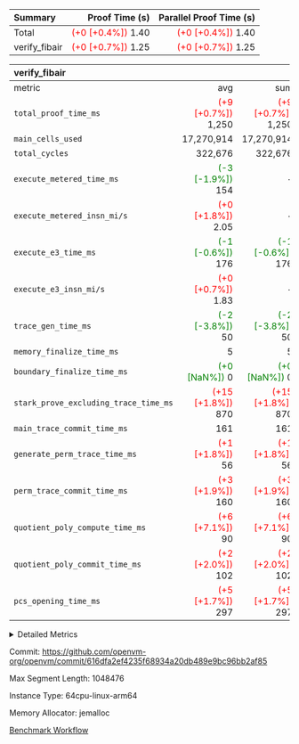 | Summary | Proof Time (s) | Parallel Proof Time (s) |
|:---|---:|---:|
| Total | <span style='color: red'>(+0 [+0.4%])</span> 1.40 | <span style='color: red'>(+0 [+0.4%])</span> 1.40 |
| verify_fibair | <span style='color: red'>(+0 [+0.7%])</span> 1.25 | <span style='color: red'>(+0 [+0.7%])</span> 1.25 |


| verify_fibair |||||
|:---|---:|---:|---:|---:|
|metric|avg|sum|max|min|
| `total_proof_time_ms ` | <span style='color: red'>(+9 [+0.7%])</span> 1,250 | <span style='color: red'>(+9 [+0.7%])</span> 1,250 | <span style='color: red'>(+9 [+0.7%])</span> 1,250 | <span style='color: red'>(+9 [+0.7%])</span> 1,250 |
| `main_cells_used     ` |  17,270,914 |  17,270,914 |  17,270,914 |  17,270,914 |
| `total_cycles        ` |  322,676 |  322,676 |  322,676 |  322,676 |
| `execute_metered_time_ms` | <span style='color: green'>(-3 [-1.9%])</span> 154 | -          | -          | -          |
| `execute_metered_insn_mi/s` | <span style='color: red'>(+0 [+1.8%])</span> 2.05 | -          | <span style='color: red'>(+0 [+1.8%])</span> 2.05 | <span style='color: red'>(+0 [+1.8%])</span> 2.05 |
| `execute_e3_time_ms  ` | <span style='color: green'>(-1 [-0.6%])</span> 176 | <span style='color: green'>(-1 [-0.6%])</span> 176 | <span style='color: green'>(-1 [-0.6%])</span> 176 | <span style='color: green'>(-1 [-0.6%])</span> 176 |
| `execute_e3_insn_mi/s` | <span style='color: red'>(+0 [+0.7%])</span> 1.83 | -          | <span style='color: red'>(+0 [+0.7%])</span> 1.83 | <span style='color: red'>(+0 [+0.7%])</span> 1.83 |
| `trace_gen_time_ms   ` | <span style='color: green'>(-2 [-3.8%])</span> 50 | <span style='color: green'>(-2 [-3.8%])</span> 50 | <span style='color: green'>(-2 [-3.8%])</span> 50 | <span style='color: green'>(-2 [-3.8%])</span> 50 |
| `memory_finalize_time_ms` |  5 |  5 |  5 |  5 |
| `boundary_finalize_time_ms` | <span style='color: green'>(+0 [NaN%])</span> 0 | <span style='color: green'>(+0 [NaN%])</span> 0 | <span style='color: green'>(+0 [NaN%])</span> 0 | <span style='color: green'>(+0 [NaN%])</span> 0 |
| `stark_prove_excluding_trace_time_ms` | <span style='color: red'>(+15 [+1.8%])</span> 870 | <span style='color: red'>(+15 [+1.8%])</span> 870 | <span style='color: red'>(+15 [+1.8%])</span> 870 | <span style='color: red'>(+15 [+1.8%])</span> 870 |
| `main_trace_commit_time_ms` |  161 |  161 |  161 |  161 |
| `generate_perm_trace_time_ms` | <span style='color: red'>(+1 [+1.8%])</span> 56 | <span style='color: red'>(+1 [+1.8%])</span> 56 | <span style='color: red'>(+1 [+1.8%])</span> 56 | <span style='color: red'>(+1 [+1.8%])</span> 56 |
| `perm_trace_commit_time_ms` | <span style='color: red'>(+3 [+1.9%])</span> 160 | <span style='color: red'>(+3 [+1.9%])</span> 160 | <span style='color: red'>(+3 [+1.9%])</span> 160 | <span style='color: red'>(+3 [+1.9%])</span> 160 |
| `quotient_poly_compute_time_ms` | <span style='color: red'>(+6 [+7.1%])</span> 90 | <span style='color: red'>(+6 [+7.1%])</span> 90 | <span style='color: red'>(+6 [+7.1%])</span> 90 | <span style='color: red'>(+6 [+7.1%])</span> 90 |
| `quotient_poly_commit_time_ms` | <span style='color: red'>(+2 [+2.0%])</span> 102 | <span style='color: red'>(+2 [+2.0%])</span> 102 | <span style='color: red'>(+2 [+2.0%])</span> 102 | <span style='color: red'>(+2 [+2.0%])</span> 102 |
| `pcs_opening_time_ms ` | <span style='color: red'>(+5 [+1.7%])</span> 297 | <span style='color: red'>(+5 [+1.7%])</span> 297 | <span style='color: red'>(+5 [+1.7%])</span> 297 | <span style='color: red'>(+5 [+1.7%])</span> 297 |



<details>
<summary>Detailed Metrics</summary>

|  | verify_program_compile_ms | total_cells | stark_prove_excluding_trace_time_ms | quotient_poly_compute_time_ms | quotient_poly_commit_time_ms | perm_trace_commit_time_ms | pcs_opening_time_ms | main_trace_commit_time_ms | app proof_time_ms |
| --- | --- | --- | --- | --- | --- | --- | --- | --- |
|  | 7 | 65,536 | 41 | 1 | 6 | 0 | 25 | 7 | 1,260 | 

| air_name | rows | quotient_deg | main_cols | interactions | constraints | cells |
| --- | --- | --- | --- | --- | --- | --- |
| AccessAdapterAir<2> |  | 2 |  | 5 | 12 |  | 
| AccessAdapterAir<4> |  | 2 |  | 5 | 12 |  | 
| AccessAdapterAir<8> |  | 2 |  | 5 | 12 |  | 
| FibonacciAir | 32,768 | 1 | 2 |  | 5 | 65,536 | 
| FriReducedOpeningAir |  | 2 |  | 39 | 71 |  | 
| JalRangeCheckAir |  | 2 |  | 9 | 14 |  | 
| NativePoseidon2Air<BabyBearParameters>, 1> |  | 2 |  | 136 | 572 |  | 
| PhantomAir |  | 2 |  | 3 | 5 |  | 
| ProgramAir |  | 1 |  | 1 | 4 |  | 
| VariableRangeCheckerAir |  | 1 |  | 1 | 4 |  | 
| VmAirWrapper<AluNativeAdapterAir, FieldArithmeticCoreAir> |  | 2 |  | 15 | 27 |  | 
| VmAirWrapper<BranchNativeAdapterAir, BranchEqualCoreAir<1> |  | 2 |  | 11 | 25 |  | 
| VmAirWrapper<NativeAdapterAir<2, 0>, PublicValuesCoreAir> |  | 2 |  | 11 | 29 |  | 
| VmAirWrapper<NativeLoadStoreAdapterAir<1>, NativeLoadStoreCoreAir<1> |  | 2 |  | 15 | 20 |  | 
| VmAirWrapper<NativeLoadStoreAdapterAir<4>, NativeLoadStoreCoreAir<4> |  | 2 |  | 15 | 20 |  | 
| VmAirWrapper<NativeVectorizedAdapterAir<4>, FieldExtensionCoreAir> |  | 2 |  | 15 | 27 |  | 
| VmConnectorAir |  | 2 |  | 5 | 11 |  | 
| VolatileBoundaryAir |  | 2 |  | 7 | 19 |  | 

| group | trace_gen_time_ms | total_proof_time_ms | total_cycles | total_cells | stark_prove_excluding_trace_time_ms | quotient_poly_compute_time_ms | quotient_poly_commit_time_ms | perm_trace_commit_time_ms | pcs_opening_time_ms | memory_finalize_time_ms | main_trace_commit_time_ms | main_cells_used | insns | generate_perm_trace_time_ms | fri.log_blowup | execute_metered_time_ms | execute_metered_insn_mi/s | execute_e3_time_ms | execute_e3_insn_mi/s | boundary_finalize_time_ms |
| --- | --- | --- | --- | --- | --- | --- | --- | --- | --- | --- | --- | --- | --- | --- | --- | --- | --- | --- | --- | --- |
| verify_fibair | 50 | 1,250 | 322,676 | 62,474,410 | 870 | 90 | 102 | 160 | 297 | 5 | 161 | 17,270,914 | 322,677 | 56 | 1 | 154 | 2.05 | 176 | 1.83 | 0 | 

| group | air_name | rows | prep_cols | perm_cols | main_cols | cells |
| --- | --- | --- | --- | --- | --- | --- |
| verify_fibair | AccessAdapterAir<2> | 131,072 |  | 16 | 11 | 3,538,944 | 
| verify_fibair | AccessAdapterAir<4> | 65,536 |  | 16 | 13 | 1,900,544 | 
| verify_fibair | AccessAdapterAir<8> | 128 |  | 16 | 17 | 4,224 | 
| verify_fibair | FriReducedOpeningAir | 2,048 |  | 84 | 27 | 227,328 | 
| verify_fibair | JalRangeCheckAir | 32,768 |  | 28 | 12 | 1,310,720 | 
| verify_fibair | NativePoseidon2Air<BabyBearParameters>, 1> | 32,768 |  | 312 | 398 | 23,265,280 | 
| verify_fibair | PhantomAir | 16,384 |  | 12 | 6 | 294,912 | 
| verify_fibair | ProgramAir | 8,192 |  | 8 | 10 | 147,456 | 
| verify_fibair | VariableRangeCheckerAir | 262,144 | 2 | 8 | 1 | 2,359,296 | 
| verify_fibair | VmAirWrapper<AluNativeAdapterAir, FieldArithmeticCoreAir> | 262,144 |  | 36 | 29 | 17,039,360 | 
| verify_fibair | VmAirWrapper<BranchNativeAdapterAir, BranchEqualCoreAir<1> | 32,768 |  | 28 | 23 | 1,671,168 | 
| verify_fibair | VmAirWrapper<NativeLoadStoreAdapterAir<1>, NativeLoadStoreCoreAir<1> | 65,536 |  | 40 | 21 | 3,997,696 | 
| verify_fibair | VmAirWrapper<NativeLoadStoreAdapterAir<4>, NativeLoadStoreCoreAir<4> | 32,768 |  | 40 | 27 | 2,195,456 | 
| verify_fibair | VmAirWrapper<NativeVectorizedAdapterAir<4>, FieldExtensionCoreAir> | 32,768 |  | 36 | 38 | 2,424,832 | 
| verify_fibair | VmConnectorAir | 2 | 1 | 16 | 5 | 42 | 
| verify_fibair | VolatileBoundaryAir | 65,536 |  | 20 | 12 | 2,097,152 | 

| group | trace_height_constraint | weighted_sum | threshold |
| --- | --- | --- | --- |
| verify_fibair | 0 | 1,085,444 | 2,013,265,921 | 
| verify_fibair | 1 | 5,411,200 | 2,013,265,921 | 
| verify_fibair | 2 | 542,722 | 2,013,265,921 | 
| verify_fibair | 3 | 5,476,612 | 2,013,265,921 | 
| verify_fibair | 4 | 65,536 | 2,013,265,921 | 
| verify_fibair | 5 | 12,851,850 | 2,013,265,921 | 

| trace_height_constraint | threshold |
| --- | --- |
| 0 | 2,013,265,921 | 

</details>


Commit: https://github.com/openvm-org/openvm/commit/616dfa2ef4235f68934a20db489e9bc96bb2af85

Max Segment Length: 1048476

Instance Type: 64cpu-linux-arm64

Memory Allocator: jemalloc

[Benchmark Workflow](https://github.com/openvm-org/openvm/actions/runs/16328775674)
